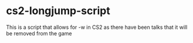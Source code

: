 # cs2-longjump-script
This is a script that allows for -w in CS2 as there have been talks that it will be removed from the game
